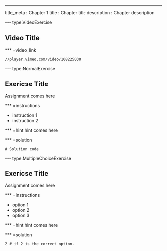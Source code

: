 ---
title_meta  : Chapter 1
title       : Chapter title
description : Chapter description 

--- type:VideoExercise 
## Video Title

*** =video_link
```{r}
//player.vimeo.com/video/108225030
```

--- type:NormalExercise
## Exericse Title

Assignment comes here

*** =instructions
- instruction 1
- instruction 2

*** =hint
hint comes here

*** =solution
```{r}
# Solution code
```

--- type:MultipleChoiceExercise
## Exericse Title

Assignment comes here

*** =instructions
- option 1
- option 2
- option 3

*** =hint
hint comes here

*** =solution
```{r}
2 # if 2 is the correct option.
```

